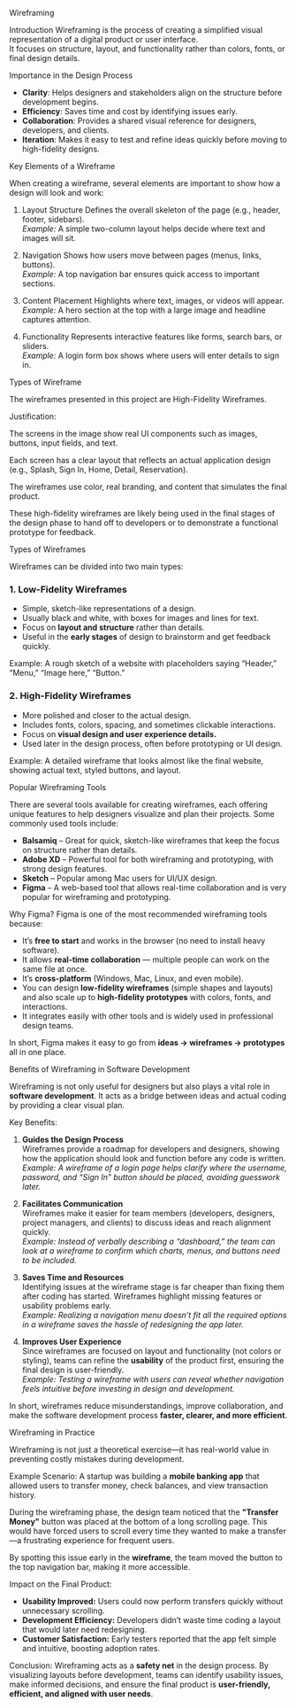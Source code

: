 Wireframing

Introduction
Wireframing is the process of creating a simplified visual representation of a digital product or user interface.  
It focuses on structure, layout, and functionality rather than colors, fonts, or final design details.

Importance in the Design Process
- **Clarity**: Helps designers and stakeholders align on the structure before development begins.  
- **Efficiency**: Saves time and cost by identifying issues early.  
- **Collaboration**: Provides a shared visual reference for designers, developers, and clients.  
- **Iteration**: Makes it easy to test and refine ideas quickly before moving to high-fidelity designs.

 Key Elements of a Wireframe

When creating a wireframe, several elements are important to show how a design will look and work:

 1. Layout Structure
Defines the overall skeleton of the page (e.g., header, footer, sidebars).  
*Example:* A simple two-column layout helps decide where text and images will sit.

2. Navigation
Shows how users move between pages (menus, links, buttons).  
*Example:* A top navigation bar ensures quick access to important sections.

3. Content Placement
Highlights where text, images, or videos will appear.  
*Example:* A hero section at the top with a large image and headline captures attention.

4. Functionality
Represents interactive features like forms, search bars, or sliders.  
*Example:* A login form box shows where users will enter details to sign in.







Types of Wireframe

The wireframes presented in this project are High-Fidelity Wireframes.

Justification:

The screens in the image show real UI components such as images, buttons, input fields, and text.

Each screen has a clear layout that reflects an actual application design (e.g., Splash, Sign In, Home, Detail, Reservation).

The wireframes use color, real branding, and content that simulates the final product.

These high-fidelity wireframes are likely being used in the final stages of the design phase to hand off to developers or to demonstrate a functional prototype for feedback.




 Types of Wireframes

Wireframes can be divided into two main types:

### 1. Low-Fidelity Wireframes
- Simple, sketch-like representations of a design.  
- Usually black and white, with boxes for images and lines for text.  
- Focus on **layout and structure** rather than details.  
- Useful in the **early stages** of design to brainstorm and get feedback quickly.  

 Example: A rough sketch of a website with placeholders saying “Header,” “Menu,” “Image here,” “Button.”

### 2. High-Fidelity Wireframes
- More polished and closer to the actual design.  
- Includes fonts, colors, spacing, and sometimes clickable interactions.  
- Focus on **visual design and user experience details.**  
- Used later in the design process, often before prototyping or UI design.  

 Example: A detailed wireframe that looks almost like the final website, showing actual text, styled buttons, and layout.


 Popular Wireframing Tools

There are several tools available for creating wireframes, each offering unique features to help designers visualize and plan their projects. Some commonly used tools include:

- **Balsamiq** – Great for quick, sketch-like wireframes that keep the focus on structure rather than details.  
- **Adobe XD** – Powerful tool for both wireframing and prototyping, with strong design features.  
- **Sketch** – Popular among Mac users for UI/UX design.  
- **Figma** – A web-based tool that allows real-time collaboration and is very popular for wireframing and prototyping.  

 Why Figma?
Figma is one of the most recommended wireframing tools because:  
- It’s **free to start** and works in the browser (no need to install heavy software).  
- It allows **real-time collaboration** — multiple people can work on the same file at once.  
- It’s **cross-platform** (Windows, Mac, Linux, and even mobile).  
- You can design **low-fidelity wireframes** (simple shapes and layouts) and also scale up to **high-fidelity prototypes** with colors, fonts, and interactions.  
- It integrates easily with other tools and is widely used in professional design teams.

 In short, Figma makes it easy to go from **ideas → wireframes → prototypes** all in one place.



Benefits of Wireframing in Software Development

Wireframing is not only useful for designers but also plays a vital role in **software development**. It acts as a bridge between ideas and actual coding by providing a clear visual plan.

 Key Benefits:
1. **Guides the Design Process**  
   Wireframes provide a roadmap for developers and designers, showing how the application should look and function before any code is written.  
   *Example: A wireframe of a login page helps clarify where the username, password, and “Sign In” button should be placed, avoiding guesswork later.*

2. **Facilitates Communication**  
   Wireframes make it easier for team members (developers, designers, project managers, and clients) to discuss ideas and reach alignment quickly.  
   *Example: Instead of verbally describing a “dashboard,” the team can look at a wireframe to confirm which charts, menus, and buttons need to be included.*

3. **Saves Time and Resources**  
   Identifying issues at the wireframe stage is far cheaper than fixing them after coding has started. Wireframes highlight missing features or usability problems early.  
   *Example: Realizing a navigation menu doesn’t fit all the required options in a wireframe saves the hassle of redesigning the app later.*

4. **Improves User Experience**  
   Since wireframes are focused on layout and functionality (not colors or styling), teams can refine the **usability** of the product first, ensuring the final design is user-friendly.  
   *Example: Testing a wireframe with users can reveal whether navigation feels intuitive before investing in design and development.*

 In short, wireframes reduce misunderstandings, improve collaboration, and make the software development process **faster, clearer, and more efficient**.



 Wireframing in Practice

Wireframing is not just a theoretical exercise—it has real-world value in preventing costly mistakes during development.

 Example Scenario:
A startup was building a **mobile banking app** that allowed users to transfer money, check balances, and view transaction history.  

During the wireframing phase, the design team noticed that the **"Transfer Money"** button was placed at the bottom of a long scrolling page. This would have forced users to scroll every time they wanted to make a transfer—a frustrating experience for frequent users.  

By spotting this issue early in the **wireframe**, the team moved the button to the top navigation bar, making it more accessible.

 Impact on the Final Product:
- **Usability Improved:** Users could now perform transfers quickly without unnecessary scrolling.  
- **Development Efficiency:** Developers didn’t waste time coding a layout that would later need redesigning.  
- **Customer Satisfaction:** Early testers reported that the app felt simple and intuitive, boosting adoption rates.  

 Conclusion:
Wireframing acts as a **safety net** in the design process. By visualizing layouts before development, teams can identify usability issues, make informed decisions, and ensure the final product is **user-friendly, efficient, and aligned with user needs**.
